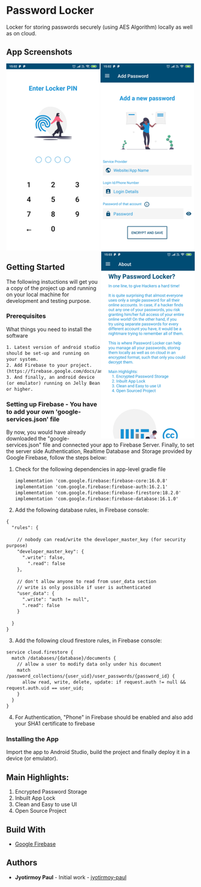 # Password Locker
Locker for storing passwords securely (using AES Algorithm) locally as well as on cloud.

## App Screenshots
<p align="center">
  <img align="left" src="https://github.com/jyotirmoy-paul/PasswordLocker/blob/master/samples/screenshot1.png" width=250>
  <img src="https://github.com/jyotirmoy-paul/PasswordLocker/blob/master/samples/screenshot2.png" width=250>
  <img align="right" src="https://github.com/jyotirmoy-paul/PasswordLocker/blob/master/samples/screenshot3.png" width=250>
</p>

## Getting Started
The following instuctions will get you a copy of the project up and running on your local machine for development and testing purpose.

### Prerequisites
What things you need to install the software
```
1. Latest version of android studio should be set-up and running on your system.
2. Add Firebase to your project. (https://firebase.google.com/docs/android/setup)
3. And finally, an android device (or emulator) running on Jelly Bean or higher.
```
### Setting up Firebase - You have to add your own 'google-services.json' file
By now, you would have already downloaded the "google-services.json" file and connected your app to Firebase Server. Finally, to set the server side Authentication, Realtime Database and Storage provided by Google Firebase, follow the steps below:
1. Check for the following dependencies in app-level gradle file
     ```
    implementation 'com.google.firebase:firebase-core:16.0.8'
    implementation 'com.google.firebase:firebase-auth:16.2.1'
    implementation 'com.google.firebase:firebase-firestore:18.2.0'
    implementation 'com.google.firebase:firebase-database:16.1.0'
    ```
2. Add the following database rules, in Firebase console:
```
{
  "rules": {
    
    // nobody can read/write the developer_master_key (for security purpose)
    "developer_master_key": {
      ".write": false,
        ".read": false
    },
      
    // don't allow anyone to read from user_data section
    // write is only possible if user is authenticated
    "user_data": {
      ".write": "auth != null",
      ".read": false
    }
      
  }
}
```
3. Add the following cloud firestore rules, in Firebase console:
```
service cloud.firestore {
  match /databases/{database}/documents {
  	// allow a user to modify data only under his document
    match /password_collections/{user_uid}/user_passwords/{password_id} {
      allow read, write, delete, update: if request.auth != null && request.auth.uid == user_uid;
    }
  }
}
```
4. For Authentication, "Phone" in Firebase should be enabled and also add your SHA1 certificate to firebase
### Installing the App
Import the app to Android Studio, build the project and finally deploy it in a device (or emulator).

## Main Highlights:
1. Encrypted Password Storage
2. Inbuilt App Lock
3. Clean and Easy to use UI
4. Open Source Project

##  Build With
* [Google Firebase](https://firebase.google.com/)

## Authors
* **Jyotirmoy Paul** - Initial work - [jyotirmoy-paul](https://github.com/jyotirmoy-paul)
